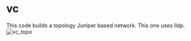 # vc
This code builds a topology Juniper based network. This one uses lldp.
![vc_topo](https://user-images.githubusercontent.com/24624159/87848449-1224c400-c8fa-11ea-80db-210b6cbbe4cf.jpg)
